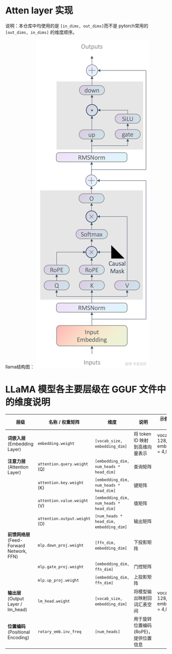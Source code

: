 # Atten layer 实现

说明：本仓库中均使用的是 `[in_dims, out_dims]`而不是 pytorch常用的`[out_dims, in_dims]` 的维度顺序。

llama结构图：
![img.png](img.png)

# LLaMA 模型各主要层级在 GGUF 文件中的维度说明
| 层级 | 名称 / 权重矩阵 | 维度 | 说明 | 示例（LLaMA 3.1） |
|------|----------------|------|------|------------------|
| **词嵌入层** (Embedding Layer) | `embedding.weight` | `[vocab_size, embedding_dim]` | 将 token ID 映射到高维向量表示 | vocab_size = 128,256<br>embedding_dim = 4,096 |
| **注意力层** (Attention Layer) | `attention.query.weight` (Q) | `[embedding_dim, num_heads * head_dim]` | 查询矩阵 | |
| | `attention.key.weight` (K) | `[embedding_dim, num_heads * head_dim]` | 键矩阵 | |
| | `attention.value.weight` (V) | `[embedding_dim, num_heads * head_dim]` | 值矩阵 | |
| | `attention.output.weight` (O) | `[num_heads * head_dim, embedding_dim]` | 输出矩阵 | |
| **前馈网络层** (Feed-Forward Network, FFN) | `mlp.down_proj.weight` | `[ffn_dim, embedding_dim]` | 下投影矩阵 | |
| | `mlp.gate_proj.weight` | `[embedding_dim, ffn_dim]` | 门控矩阵 | |
| | `mlp.up_proj.weight` | `[embedding_dim, ffn_dim]` | 上投影矩阵 | |
| **输出层** (Output Layer / lm_head) | `lm_head.weight` | `[vocab_size, embedding_dim]` | 将模型输出映射回词汇表空间 | vocab_size = 128,256<br>embedding_dim = 4,096 |
| **位置编码** (Positional Encoding) | `rotary_emb.inv_freq` | `[num_heads]` | 用于旋转位置编码 (RoPE)，提供位置信息 | |